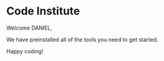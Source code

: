 # Code Institute

Welcome DANIEL,

We have preinstalled all of the tools you need to get started.

Happy coding!